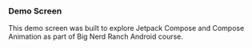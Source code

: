 ### Demo Screen

This demo screen was built to explore Jetpack Compose and Compose Animation as part of Big Nerd Ranch Android course. 

